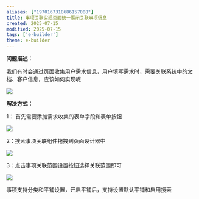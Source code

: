 ```yaml
---
aliases: ["1970167318686157008"]
title: 事项关联实现页面统一展示关联事项信息
created: 2025-07-15
modified: 2025-07-15
tags: ['e-builder']
theme: e-builder
---
```


**问题描述：**

我们有时会通过页面收集用户需求信息，用户填写需求时，需要关联系统中的文档、客户信息，应该如何实现呢

![](https://myhelpdoc.oss-cn-heyuan.aliyuncs.com/mdimages/f34496af76f65729d623a521092a627b.jpg)

**解决方式：**

1： 首先需要添加需求收集的表单字段和表单按钮

![](https://myhelpdoc.oss-cn-heyuan.aliyuncs.com/mdimages/8ff033a997aee1529544de967bdf9032.jpg)

2：搜索事项关联组件拖拽到页面设计器中

![](https://myhelpdoc.oss-cn-heyuan.aliyuncs.com/mdimages/6b1259b7157d521550ef24d6fc7f8233.jpg)

3：点击事项关联范围设置按钮选择关联范围即可

![](https://myhelpdoc.oss-cn-heyuan.aliyuncs.com/mdimages/4dfae51c3f0db285d8f80245c8cfe6be.jpg)

事项支持分类和平铺设置，开启平铺后，支持设置默认平铺和启用搜索

